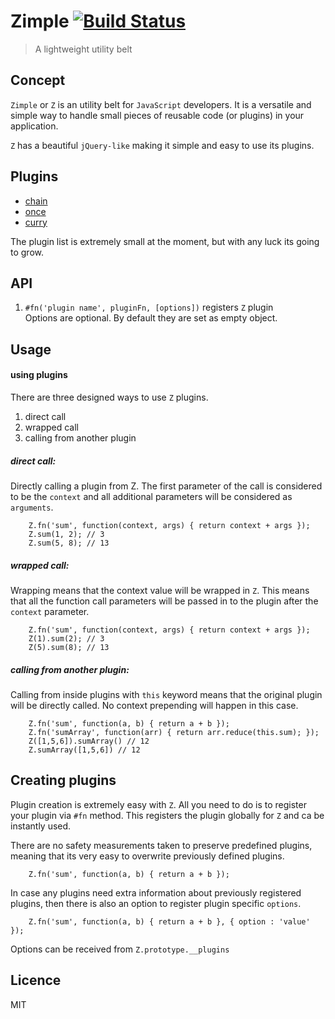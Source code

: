 # Zimple [![Build Status](https://travis-ci.org/kirstein/zimple.png)](https://travis-ci.org/kirstein/zimple)

> A lightweight utility belt

## Concept

`Zimple` or `Z` is an utility belt for `JavaScript` developers. It is a versatile and simple way to handle small pieces of reusable code (or plugins) in your application.  

`Z` has a beautiful `jQuery-like` making it simple and easy to use its plugins.

## Plugins

* [chain](https://github.com/kirstein/zimple/tree/master/plugins/chain)
* [once](https://github.com/kirstein/zimple/tree/master/plugins/once)
* [curry](https://github.com/kirstein/zimple/tree/master/plugins/curry)

The plugin list is extremely small at the moment, but with any luck its going to grow.

## API

1. `#fn('plugin name', pluginFn, [options])` registers `Z` plugin  
    Options are optional. By default they are set as empty object.


## Usage
#### using plugins

There are three designed ways to use `Z` plugins.

1. direct call
2. wrapped call
3. calling from another plugin

##### direct call:

Directly calling a plugin from Z. The first parameter of the call is considered to be the `context` and all additional parameters will be considered as `arguments`.

```
    Z.fn('sum', function(context, args) { return context + args });
    Z.sum(1, 2); // 3
    Z.sum(5, 8); // 13
```

##### wrapped call:
Wrapping means that the context value will be wrapped in `Z`.
This means that all the function call parameters will be passed in to the plugin after the `context` parameter.

```
    Z.fn('sum', function(context, args) { return context + args });
    Z(1).sum(2); // 3
    Z(5).sum(8); // 13
```

##### calling from another plugin:

Calling from inside plugins with `this` keyword means that the original plugin will be directly called. No context prepending will happen in this case.

```
    Z.fn('sum', function(a, b) { return a + b });
    Z.fn('sumArray', function(arr) { return arr.reduce(this.sum); });
    Z([1,5,6]).sumArray() // 12
    Z.sumArray([1,5,6]) // 12
```


## Creating plugins

Plugin creation is extremely easy with `Z`. All you need to do is to register your plugin via `#fn` method. This registers the plugin globally for `Z` and ca be instantly used.

There are no safety measurements taken to preserve predefined plugins, meaning that its very easy to overwrite previously defined plugins.

```
    Z.fn('sum', function(a, b) { return a + b });
```

In case any plugins need extra information about previously registered plugins, then there is also an option to register plugin specific `options`.

```
    Z.fn('sum', function(a, b) { return a + b }, { option : 'value' });
```

Options can be received from `Z.prototype.__plugins`


## Licence

MIT